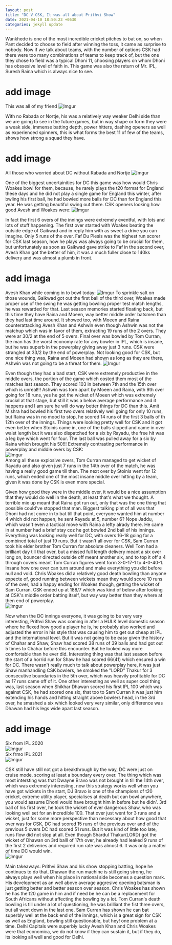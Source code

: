 ```yaml
---
layout: post
title: "DC V CSK, It was all about Prithvi Show"
date: 2021-04-10 18:50:23 +0530
categories: jekyll update
---
```


Wankhede is one of the most incredible cricket pitches to bat on, so when Pant decided to choose to field after winning the toss, it came as surprise to nobody.
Now if we talk about teams, with the number of options CSK had there were too many combinations of teams to keep track of, but the one they chose to field was a typical Dhoni 11, choosing players on whom Dhoni has obssesive level of faith in. This game was also the return of Mr. IPL, Suresh Raina which is always nice to see.

# add image
This was all of my friend
![Imgur](https://i.imgur.com/x8p69Vk.jpg)

With no Rabada or Nortje, his was a relatively way weaker Delhi side than we are going to see in the future games, but in way shape or form they were a weak side, immense batting depth, power hitters, dashing openers as well as experienced spinners, this is what forms the best 11 of few of the teams, shows how strong a squad they have.

# add image
All those who worried about DC without Rabada and Nortje
![Imgur](https://i.imgur.com/rLCF5YK.jpg)

One of the biggest uncertainities for DC this game was how would Chris Woakes bowl for them, because, he rarely plays the t20 format for England these days and he did not play a single game for England this winter, after bwling his first ball, he had bowled more balls for DC than for England this year. He was getting beautiful swing out there.
CSK openers looking how good Avesh and Woakes were:
![Imgur](https://i.imgur.com/le66BFa.jpg)

In fact the first 6 overs of the innings were extremely eventful, with lots and lots of stuff happening. The first over started with Woakes beating the outside edge of Gaikwad and in reply him with as sweet a drive you can imagine. Only 5 runs of the over.
Faf Du Plesis was the highest run scorer for CSK last season, how he plays was always going to be crucial for them, but unfortunately as soon as Gaikwad gave strike to Faf in the second over, Avesh Khan got the better of him, it was a much fuller close to 140ks delivery and was almost a plumb in front. 
# add imaga
Avesh Khan while coming in to bowl today:
![Imgur](https://i.imgur.com/RfAxiGs.jpg)
To sprinkle salt on those wounds, Gaikwad got out the first ball of the third over, Woakes made proper use of the swing he was getting bowling proper test match lengths, he was rewarded for that. Last season memories started floating back, but this time they have Raina and Moeen, way better middle order batsmen than they had last time around. It showed too, with Moeen and Raina counterattacking Avesh Khan and Ashwin even though Ashwin was not the matchup which was in favor of them, extracting 19 runs of the 2 overs. They were ar 30/2 at the end of 5 overs. Final over was bowled by Tom Curran, the man has the worst economy rate for any bowler in IPL, which is insane, but he was superb in the powerplay giving away just 3 runs. CSK were strangled at 33/2 by the end of powerplay. Not looking good for CSK, but one nice thing was, Raina and Moeen had shown as long as they are there, Ashwin was not going to be a threat for them.
![Imgur](https://i.imgur.com/EytDoCz.jpg)

Even though they had a bad start, CSK were extremely productive in the middle overs, the portion of the game which costed them most of the matches last season. They scored 103 in between 7th and the 15th over which is unreal!!!
Ashwin was torn apart by Moeen and Raina, with 9th over going for 18 runs, yes he got the wicket of Moeen which was extremely crucial at that stage, but still it was a below average performance and it happens and I am sure he will do way better things for DC than this. Amit Mishra had bowled his first two overs relatively well going for only 10 runs, but Raina was in no mood to stop, he scored 14 runs of the first 3 balls of th 12th over of the innings. Things were looking pretty well for CSK and it got even better when Stoinis came in, one of the balls slipped and came in over waist length but it was also dispatched for a six by Rayadu, the free hit was a leg bye which went for four. The last ball was pulled away for a six by Raina which brought his 50!!!
Extremely contrasting performance in powerplay and middle overs by CSK:
<br>
![Imgur](https://i.imgur.com/pjtfiXg.jpg)
<br>
Among all these explosive overs, Tom Curran managed to get wicket of Rayadu and also given just 7 runs in the 14th over of the match, he was having a really good game till then. The next over by Stoinis went for 12 runs, which ended one of the most insane middle over hitting by a team, given it was done by CSK is even more special.


Given how good they were in the middle over, it would be a nice assumption that they would do well in the death, at least that's what we thought. A terrible mix up meant that Raina got run out, only that was the one thing that possible could've stopped that man. Biggest talking pint of all was that Dhoni had not come in to bat till that point, everyone wanted him at number 4 which did not happen, he sent Rayadu at 5, number 6? Nope Jaddu, which wasn't even a tactical move with Raina a lefty alrady there. He came in at number had a brief stay coz he got bowled 2nd ball of his innings. Everything was looking really well for DC, with overs 16-18 going for a combined total of just 19 runs.
But it wasn't all over for CSK, Sam Curran took his elder brother Tom Curran for absolute cleaners. Well Tom had a brilliant day till that over, but a missed full length delivery meant a six over long on, bouncer directed outside off meant another six, and to top it off a 4 through covers meant Tom Curran figures went form 3-0-17-1 to 4-0-40-1. Insane how one over can turn around and make everything you did before null and void. Chris Woakes did a relatively good death bowling than anyone expecte of, good running between wickets mean they would score 10 runs of the over, had a happy ending for Woakes though, getting the wicket of Sam Curran.
CSK ended up at 188/7 which was kind of below after looking at CSK's middle order batting itself, but way way better than they where at then end of powerplay.
<br>
![Imgur](https://i.imgur.com/3UkiHKi.jpg)
<br>

Now when the DC innings everyone, it was going to be very very interesting, Prithvi Shaw was coming in after a HULK level domestic season where he flexed how good a player he is, he probably also worked and adjusted the error in his style that was causing him to get out cheap at IPL and the international level. But it was not going to be easy given the history of Chahar and Shaw, Shaw had scored 38 runs of 39 balls and had got out 5 times to Chahar before this encounter. But he looked way more comfortable than he ever did. Interesting thing was that last season before the start of a horrid run for Shaw he had scored 66(41) which ensured a win for DC. 
There wasn't really much to talk about powerplay here, it was just Shaw manhandling CSK bowlers, he smoked the "LORD" Thakur for 3 consecutive boundaries in the 5th over, which was heavily profitable for DC as 17 runs came off of it.
One other interesting as well as super cool thing was, last season when Shikhar Dhawan scored his first IPL 100 which was against CSK, he had scored one six, that too to Sam Curran it was just him extending his hands and hitting straight above bowlers head, in the 3rd over, he smashed a six which looked very very similar, only difference was Dhawan had his legs wide apart last season.
# add image
Six from IPL 2020
<br>
![Imgur](https://i.imgur.com/A00fgSF.jpg)
<br>
Six frmo IPL 2021
<br>
![Imgur](https://i.imgur.com/G1s1oQ9.jpg)
<br>


CSK still have still not got a breakthrough by the way, DC were just on cruise mode, scoring at least a boundary every over.
The thing which was most intersting was that Dwayne Bravo was not brought in till the 14th over, which was extremely interesting, now this strategy works well when you have got wickets in the start, DJ Bravo is one of the champions of t20 cricket, extreme utility player, specialises at death but can bowl anywhere, you would assume Dhoni would have brought him in before but he didn'. 
3rd ball of his first over, he took the wicket of ever dangerous Shaw, who was looking well set for an incredible 100. That over just went for 3 runs and a wicket, just for some more perspective than necessary about how good that over was for CSK, DC had scored 15 runs of the previous over and of the previous 5 overs DC had scored 51 runs.
But it was kind of little too late, runs flow did not stop at all.
Even though Shardul Thakur(LORD) got the wicket of Dhawan on 3rd balll of 17th over, he already had leaked 9 runs of the first 2 deliveries and required run rate was almost 6. It was only a matter of time DC would win.
<br>
![Imgur](https://i.imgur.com/oSHBG2w.jpg)
<br>

Main takeaways:
Prithvi Shaw and his show stopping batting, hope he continues to do that.
Dhawan the run machine is still going strong, he always plays well when his place in national side becomes a question mark. His development as an well above average aggresive opening batsman is just getting better and better season over season.
Chris Woakes has shown he has the t20 game in him and if need be he can be a replacement for South Africans without affecting the bowling by a lot.
Tom Curran's death bowling is till under a lot of questioning, he was brilliant the fist three overs, but all went down in the last one.
Sam Curran has shown he can bat superbly well at the back end of the innings, which is a great sign for CSK as well as England, bowling still questionable, but hey! one problem at a time.
Delhi Capitals were superbly lucky Avesh Khan and Chris Woakes were that economica, we do not know if they can sustain it, but if they do, its looking all well and good for Delhi.
